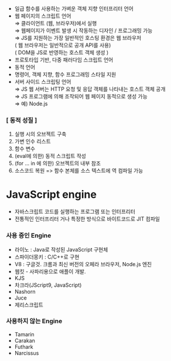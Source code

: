 - 일급 함수를 사용하는 가벼운 객체 지향 인터프리터 언어     
- 웹 페이지의 스크립트 언어     
⇒ 클라이언트 (웹, 브라우저)에서 실행     
⇒ 웹페이지가 이벤트 발생 시 작동하는 디자인 / 프로그래밍 가능     
⇒ JS를 지원하는 가장 일반적인 호스팅 환경은 웹 브라우저     
( 웹 브라우저는 일반적으로 공개 API를 사용)     
( DOM을 JS로 반영하는 호스트 객체 생성 )     
- 프로토타입 기반, 다중 패러다임 스크립트 언어     
- 동적 언어     
- 명령어, 객체 지향, 함수 프로그래밍 스타일 지원     
- 서버 사이드 스크립팅 언어     
⇒ JS 웹 서버는 HTTP 요청 및 응답 객체를 나타내는 호스트 객체 공개     
⇒ JS 프로그램에 의해 조작되어 웹 페이지 동적으로 생성 가능     
⇒ 예) Node.js     

### [ 동적 성질 ]

1. 실행 시의 오브젝트 구축
2. 가변 인수 리스트
3. 함수 변수
4. (eval에 의한) 동적 스크립트 작성
5. (for ... in 에 의한) 오브젝트의 내부 참조
6. 소스코드 복원
	=> 함수 본체를 소스 텍스트에 역 컴파일 가능

# JavaScript engine
- 자바스크립트 코드를 실행하는 프로그램 또는 인터프리터
- 전통적인 인터프리터 거나 특정한 방식으로 바이트코드로 JIT 컴파일

### 사용 중인 Engine
- 라이노 : Java로 작성된 JavaScript 구현체
- 스파이더몽키 : C/C++로 구현
- V8 : 구글것. 크롬과 최신 버전의 오페라 브라우저, Node.js 엔진
- 웹킷 - 사파리용으로 애플이 개발.
- KJS
- 차크라(JScript9, JavaScript)
- Nashorn
- Juce
- 제리스크립트

### 사용하지 않는 Engine
- Tamarin
- Carakan
- Futhark
- Narcissus